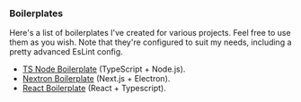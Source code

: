 ### Boilerplates
Here's a list of boilerplates I've created for various projects. Feel free to use them as you wish.
Note that they're configured to suit my needs, including a pretty advanced EsLint config.

- [TS Node Boilerplate](https://github.com/yoratoni/ts-node-boilerplate) (TypeScript + Node.js).
- [Nextron Boilerplate](https://github.com/yoratoni/nextron-boilerplate) (Next.js + Electron).
- [React Boilerplate](https://github.com/yoratoni/react-boilerplate) (React + Typescript).
